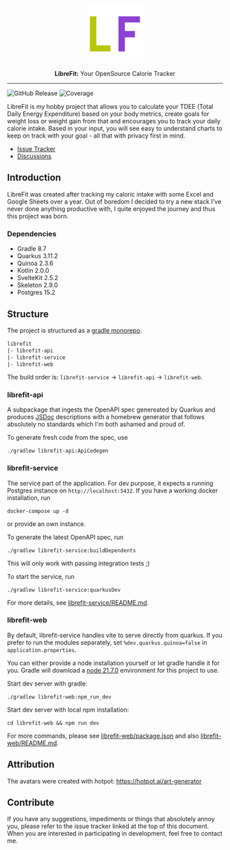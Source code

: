 <div align="center">
    <img src="librefit-web/static/favicon.png">
    <p>
        <b>LibreFit:</b>
        Your OpenSource Calorie Tracker
    </p>
</div>

---

![GitHub Release](https://img.shields.io/github/v/release/tohuwabohu-io/librefit) ![Coverage](https://raw.githubusercontent.com/tohuwabohu-io/librefit/badges/jacoco.svg)

LibreFit is my hobby project that allows you to calculate your TDEE (Total Daily Energy Expenditure) based on your body
metrics, create goals for weight loss or weight gain from that and encourages you to track your daily calorie intake.
Based in your input, you will see easy to understand charts to keep on track with your goal - all that with privacy
first in mind.

* [Issue Tracker](https://github.com/tohuwabohu-io/librefit/issues)
* [Discussions](https://github.com/tohuwabohu-io/librefit/discussions)

## Introduction

LibreFit was created after tracking my caloric intake with some Excel and Google Sheets over a year. Out of boredom I
decided to try a new stack I've never done anything productive with, I quite enjoyed the journey and thus this project
was born.

### Dependencies

- Gradle 8.7
- Quarkus 3.11.2
- Quinoa 2.3.6
- Kotlin 2.0.0
- SvelteKit 2.5.2
- Skeleton 2.9.0 
- Postgres 15.2

## Structure

The project is structured as a [gradle monorepo](https://docs.gradle.org/current/userguide/structuring_software_products_details.html).

```
librefit
|- librefit-api
|- librefit-service
|- librefit-web
```

The build order is: `librefit-service` -> `librefit-api` -> `librefit-web`.

### librefit-api
A subpackage that ingests the OpenAPI spec genereated by Quarkus and produces [JSDoc](https://jsdoc.app/) descriptions 
with a homebrew generator that follows absolutely no standards which I'm both ashamed and proud of.

To generate fresh code from the spec, use

```shell
./gradlew librefit-api:ApiCodegen
```

### librefit-service

The service part of the application. For dev purpose, it expects a running Postgres instance on `http://localhost:5432`.
If you have a working docker installation, run

```shell
docker-compose up -d
```

or provide an own instance. 


To generate the latest OpenAPI spec, run

```shell
./gradlew librefit-service:buildDependents
```

This will only work with passing integration tests ;)

To start the service, run

```shell
./gradlew librefit-service:quarkusDev
```

For more details, see [librefit-service/README.md](https://github.com/tohuwabohu-io/librefit/blob/main/librefit-service/README.md).

### librefit-web

By default, librefit-service handles vite to serve directly from quarkus. If you prefer to run the modules separately,
set `%dev.quarkus.quinoa=false` in `application.properties`. 

You can either provide a node installation yourself or let gradle handle it for you. Gradle will download a [node 21.7.0](https://nodejs.org/en/blog/release/v21.7.0) 
environment for this project to use.

Start dev server with gradle:
```shell
./gradlew librefit-web:npm_run_dev
```

Start dev server with local npm installation:
```shell
cd librefit-web && npm run dev
```

For more commands, please see [librefit-web/package.json](https://github.com/tohuwabohu-io/librefit/blob/main/librefit-web/package.json) 
and also [librefit-web/README.md](https://github.com/tohuwabohu-io/librefit/blob/main/librefit-web/README.md).

## Attribution
The avatars were created with hotpot: https://hotpot.ai/art-generator

## Contribute

If you have any suggestions, impediments or things that absolutely annoy you, please refer to the issue tracker linked
at the top of this document. When you are interested in participating in development, feel free to contact me.

